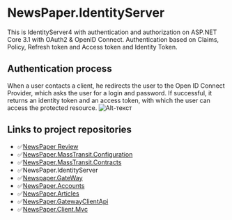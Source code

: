 # NewsPaper.IdentityServer
 
This is IdentityServer4 with authentication and authorization on ASP.NET Core 3.1 with OAuth2 & OpenID Connect. Authentication based on Claims, Policy, Refresh token and Access token and Identity Token.

## Authentication process

When a user contacts a client, he redirects the user to the Open ID Connect Provider, which asks the user for a login and password. If successful, it returns an identity token and an access token, with which the user can access the protected resource.
![Alt-текст](https://hsto.org/getpro/habr/post_images/c13/afc/ee5/c13afcee5226ddb135df9836d3321b17.png "Authentication process")

## Links to project repositories
- :white_check_mark:[NewsPaper Review](https://github.com/PKravchenko-ki16/NewsPaper)
- :white_check_mark:[NewsPaper.MassTransit.Configuration](https://github.com/PKravchenko-ki16/NewsPaper.MassTransit.Configuration)
- :white_check_mark:[NewsPaper.MassTransit.Contracts](https://github.com/PKravchenko-ki16/NewsPaper.MassTransit.Contracts)
- :white_check_mark:NewsPaper.IdentityServer
- :white_check_mark:[Newspaper.GateWay](https://github.com/PKravchenko-ki16/Newspaper.GateWay)
- :white_check_mark:[NewsPaper.Accounts](https://github.com/PKravchenko-ki16/NewsPaper.Accounts)
- :white_check_mark:[NewsPaper.Articles](https://github.com/PKravchenko-ki16/NewsPaper.Articles)
- :white_check_mark:[NewsPaper.GatewayClientApi](https://github.com/PKravchenko-ki16/NewsPaper.GatewayClientApi)
- :white_check_mark:[NewsPaper.Client.Mvc](https://github.com/PKravchenko-ki16/NewsPaper.Client.Mvc)

